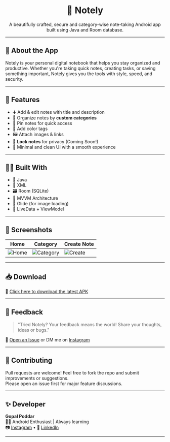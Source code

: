 <h1 align="center">📝 Notely</h1>
<p align="center">
  A beautifully crafted, secure and category-wise note-taking Android app built using Java and Room database.
</p>

---

## 📱 About the App

Notely is your personal digital notebook that helps you stay organized and productive. Whether you're taking quick notes, creating tasks, or saving something important, Notely gives you the tools with style, speed, and security.

---

## 🔑 Features

- ➕ Add & edit notes with title and description  
- 📂 Organize notes by **custom categories**  
- 📌 Pin notes for quick access  
- 🌈 Add color tags  
- 🖼️ Attach images & links  
- 🔐 **Lock notes** for privacy (Coming Soon!)  
- 🧹 Minimal and clean UI with a smooth experience

---

## 🧑‍💻 Built With

- 💛 Java  
- 📐 XML  
- 🗃️ Room (SQLite)  
- 🧱 MVVM Architecture  
- 📸 Glide (for image loading)  
- 🔁 LiveData + ViewModel

---

## 📸 Screenshots

| Home | Category | Create Note |
|------|----------|--------------|
| ![Home](screenshots/home.png) | ![Category](screenshots/category.png) | ![Create](screenshots/create.png) |

---

## 📥 Download

🔗 [Click here to download the latest APK](https://gopalpoddar4.github.io/Notely-Website/)

---

## 💬 Feedback

> "Tried Notely? Your feedback means the world! Share your thoughts, ideas or bugs."

📩 [Open an Issue](https://github.com/gopalpoddar4/Notely/issues) or DM me on [Instagram](https://instagram.com/gopal_androiddev)

---

## 🙌 Contributing

Pull requests are welcome! Feel free to fork the repo and submit improvements or suggestions.  
Please open an issue first for major feature discussions.

---

## ✨ Developer

**Gopal Poddar**  
🧑‍💻 Android Enthusiast | Always learning  
📷 [Instagram](https://instagram.com/gopal_androiddev) • 💼 [LinkedIn](https://linkedin.com/in/gopalpoddar4)

---

